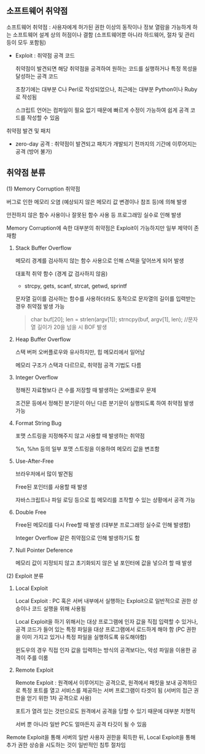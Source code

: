 ## 소프트웨어 취약점

소프트웨어 취약점 :  사용자에게 허가된 권한 이상의 동작이나 정보 열람을 가능하게 하는 소프트웨어 설계 상의 허점이나 결함 (소프트웨어뿐 아니라 하드웨어, 절차 및 관리 등이 모두 포함됨)

- Exploit : 취약점 공격 코드

    취약점이 발견되면 해당 취약점을 공격하여 원하는 코드를 실행하거나 특정 목성을 달성하는 공격 코드

    초창기에는 대부분 C나 Perl로 작성되었으나, 최근에는 대부분 Python이나 Ruby로 작성됨

    스크립트 언어는 컴파일이 필요 없기 때문에 빠르게 수정이 가능하여 쉽게 공격 코드를 작성할 수 있음

취약점 발견 및 패치

- zero-day 공격 : 취약점이 발견되고 패치가 개발되기 전까지의 기간에 이루어지는 공격 (방어 불가)

## 취약점 분류

(1) Memory Corruption 취약점

버그로 인한 메모리 오염 (예상되지 않은 메모리 값 변경이나 참조 등)에 의해 발생

안전하지 않은 함수 사용이나 잘못된 함수 사용 등 프로그래밍 실수로 인해 발생

Memory Corruption에 속한 대부분의 취약점은 Exploit이 가능하지만 일부 제약이 존재함

1. Stack Buffer Overflow

    메모리 경계를 검사하지 않는 함수 사용으로 인해 스택을 덮어쓰게 되어 발생

    대표적 취약 함수 (경계 값 검사하지 않음)

    - strcpy, gets, scanf, strcat, getwd, sprintf

    문자열 길이를 검사하는 함수를 사용하더라도 동적으로 문자열의 길이를 입력받는 경우 취약점 발생 가능

    > char buf[20];                                                                                                                   len = strlen(argv[1]);                                                                                          strncpy(buf, argv[1], len); //문자열 길이가 20을 넘을 시 BOF 발생

2. Heap Buffer Overflow

    스택 버퍼 오버플로우와 유사하지만, 힙 메모리에서 일어남

    메모리 구조가 스택과 다르므로, 취약점 공격 기법도 다름

3. Integer Overflow

    정해진 자료형보다 큰 수를 저장할 때 발생하는 오버플로우 문제

    조건문 등에서 정해진 분기문이 아닌 다른 분기문이 실행되도록 하여 취약점 발생 가능

4. Format String Bug

    포맷 스트링을 지정해주지 않고 사용할 때 발생하는 취약점

    %n, %hn 등의 일부 포맷 스트링을 이용하여 메모리 값을 변조함

5. Use-After-Free

    브라우저에서 많이 발견됨

    Free된 포인터를 사용할 때 발생

    자바스크립트나 파일 로딩 등으로 힙 메모리를 조작할 수 있는 상황에서 공격 가능

6. Double Free

    Free된 메모리를 다시 Free할 때 발생 (대부분 프로그래밍 실수로 인해 발생함)

    Integer Overflow 같은 취약점으로 인해 발생하기도 함

7. Null Pointer Deference

    메모리 값이 지정되지 않고 초기화되지 않은 널 포인터에 값을 넣으려 할 때 발생

(2) Exploit 분류

1. Local Exploit

    Local Exploit : PC 혹은 서버 내부에서 실행하는 Exploit으로 일반적으로 권한 상승이나 코드 실행을 위해 사용됨

    Local Exploit을 하기 위해서는 대상 프로그램에 인자 값을 직접 입력할 수 있거나, 공격 코드가 들어 있는 특정 파일을 대상 프로그램에서 로드하게 해야 함 (PC 권한을 이미 가지고 있거나 특정 파일을 실행하도록 유도해야함)

    윈도우의 경우 직접 인자 값을 입력하는 방식의 공격보다는, 악성 파일을 이용한 공격이 주를 이룸

2. Remote Exploit

    Remote Exploit  : 원격에서 이루어지는 공격으로, 원격에서 패킷을 보내 공격하므로 특정 포트를 열고 서비스를 제공하는 서버 프로그램이 타겟이 됨 (서버의 접근 권한을 얻기 위한 1차 공격으로 사용)

    포트가 열려 있는 것만으로도 원격에서 공격을 당할 수 있기 때문에 대부분 치명적

    서버 뿐 아니라 일반 PC도 얼마든지 공격 타깃이 될 수 있음 

Remote Exploit을 통해 서버의 일반 사용자 권한을 획득한 뒤, Local Exploit을 통해 추가 권한 상승을 시도하는 것이 일반적인 침투 절차임
